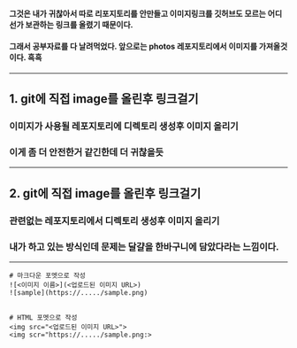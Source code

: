 #### 그것은 내가 귀찮아서 따로 리포지토리를 안만들고 이미지링크를 깃허브도 모르는 어디선가 보관하는 링크를 올렸기 때문이다.
#### 그래서 공부자료를 다 날려먹었다. 앞으로는 photos 레포지토리에서 이미지를 가져올것이다. 흑흑 

---
## 1. git에 직접 image를 올린후 링크걸기

### 이미지가 사용될 레포지토리에 디렉토리 생성후 이미지 올리기
### 이게 좀 더 안전한거 같긴한데 더 귀찮을듯

---
## 2. git에 직접 image를 올린후 링크걸기

### 관련없는 레포지토리에서 디렉토리 생성후 이미지 올리기
### 내가 하고 있는 방식인데 문제는 달걀을 한바구니에 담았다라는 느낌이다.
---

```
# 마크다운 포멧으로 작성
![<이미지 이름>](<업로드된 이미지 URL>)
![sample](https://...../sample.png)


# HTML 포멧으로 작성
<img src="<업로드된 이미지 URL>">
<img scr="https://...../sample.png:>
```
